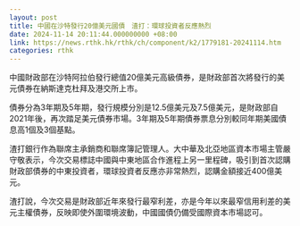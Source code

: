 ```yaml
---
layout: post
title: 中國在沙特發行20億美元國債　渣打：環球投資者反應熱烈
date: 2024-11-14 20:11:44.000000000 +08:00
link: https://news.rthk.hk/rthk/ch/component/k2/1779181-20241114.htm
categories: rthk
---
```


中國財政部在沙特阿拉伯發行總值20億美元高級債券，是財政部首次將發行的美元債券在納斯達克杜拜及港交所上市。

債券分為3年期及5年期，發行規模分別是12.5億美元及7.5億美元，是財政部自2021年後，再次踏足美元債券巿場。3年期及5年期債券票息分別較同年期美國債息高1個及3個基點。

渣打銀行作為聯席主承銷商和聯席簿記管理人。大中華及北亞地區資本巿場主管嚴守敬表示，今次交易標誌中國與中東地區合作進程上另一里程碑，吸引到首次認購財政部債券的中東投資者，環球投資者反應亦非常熱烈，認購金額接近400億美元。

渣打說，今次交易是財政部近年來發行最窄利差，亦是今年以來最窄信用利差的美元主權債券，反映即使外圍環境波動，中國國債仍備受國際資本市場認可。
